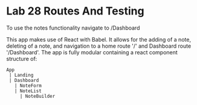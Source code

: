 # Lab 28 Routes And Testing

To use the notes functionality navigate to /Dashboard

This app makes use of React with Babel. It allows for the adding of a note, deleting of a note, and navigation to a home route '/' and Dashboard route '/Dashboard'. The app is fully modular containing a react component structure of:

    App
     | Landing
     | Dashboard
       | NoteForm
       | NoteList
         | NoteBuilder